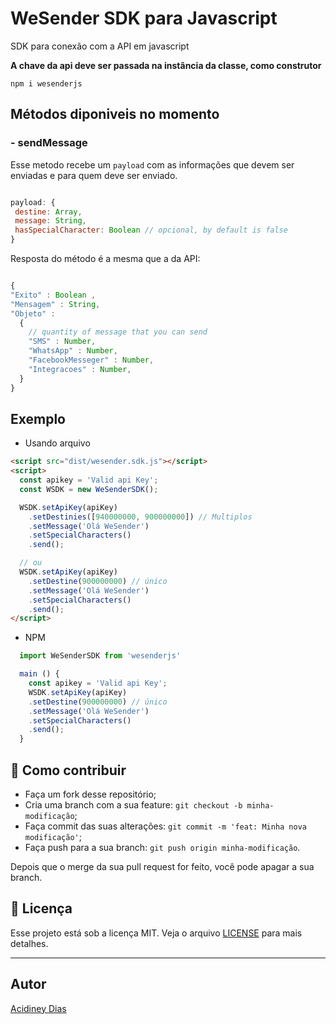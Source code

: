 # WeSender SDK para Javascript

SDK para conexão com a API em javascript

**A chave da api deve ser passada na instância da classe, como construtor**

`npm i wesenderjs`

## Métodos diponiveis no momento

### - sendMessage

Esse metodo recebe um `payload` com as informações que devem ser enviadas e para quem deve ser enviado.

```js

payload: {
 destine: Array,
 message: String,
 hasSpecialCharacter: Boolean // opcional, by default is false
}

```

Resposta do método é a mesma que a da API:

```js

{
"Exito" : Boolean ,
"Mensagem" : String,
"Objeto" :
  {
    // quantity of message that you can send
    "SMS" : Number,
    "WhatsApp" : Number,
    "FacebookMesseger" : Number,
    "Integracoes" : Number,
  }
}

```

## Exemplo

- Usando arquivo

```html
<script src="dist/wesender.sdk.js"></script>
<script>
  const apikey = 'Valid api Key';
  const WSDK = new WeSenderSDK();

  WSDK.setApiKey(apiKey)
    .setDestinies([940000000, 900000000]) // Multiplos
    .setMessage('Olá WeSender')
    .setSpecialCharacters()
    .send();

  // ou
  WSDK.setApiKey(apiKey)
    .setDestine(900000000) // único
    .setMessage('Olá WeSender')
    .setSpecialCharacters()
    .send();
</script>
```

- NPM

```ts
  import WeSenderSDK from 'wesenderjs'

  main () {
    const apikey = 'Valid api Key';
    WSDK.setApiKey(apiKey)
    .setDestine(900000000) // único
    .setMessage('Olá WeSender')
    .setSpecialCharacters()
    .send();
  }
```

## 🤔 Como contribuir

- Faça um fork desse repositório;
- Cria uma branch com a sua feature: `git checkout -b minha-modificação`;
- Faça commit das suas alterações: `git commit -m 'feat: Minha nova modificação'`;
- Faça push para a sua branch: `git push origin minha-modificação`.

Depois que o merge da sua pull request for feito, você pode apagar a sua branch.

## :memo: Licença

Esse projeto está sob a licença MIT. Veja o arquivo [LICENSE](LICENSE.md) para mais detalhes.

---

## Autor

[Acidiney Dias](mailto:mailto:acidiney.dias@digitalfactory.co.ao)
